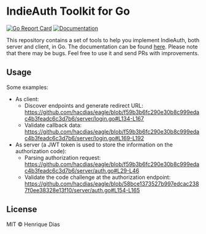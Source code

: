# IndieAuth Toolkit for Go

[![Go Report Card](https://goreportcard.com/badge/github.com/hacdias/indieauth?style=flat-square)](https://goreportcard.com/report/github.com/hacdias/indieauth)
[![Documentation](https://img.shields.io/badge/godoc-reference-blue.svg?style=flat-square)](https://pkg.go.dev/github.com/hacdias/indieauth)

This repository contains a set of tools to help you implement IndieAuth, both server and client, in Go. The documentation can be found [here](https://pkg.go.dev/github.com/hacdias/indieauth). Please note that there may be bugs. Feel free to use it and send PRs with improvements.

## Usage

Some examples:

- As client:
  - Discover endpoints and generate redirect URL: https://github.com/hacdias/eagle/blob/f59b3b6fc290e30b8c999edac4b3feadc6c3d7b6/server/login.go#L134-L167
  - Validate callback data: https://github.com/hacdias/eagle/blob/f59b3b6fc290e30b8c999edac4b3feadc6c3d7b6/server/login.go#L169-L192
- As server (a JWT token is used to store the information on the authorization code):
  - Parsing authorization request: https://github.com/hacdias/eagle/blob/f59b3b6fc290e30b8c999edac4b3feadc6c3d7b6/server/auth.go#L29-L46
  - Validate the code challenge at the authorization endpoint: https://github.com/hacdias/eagle/blob/58bce1373527b997edcac2387f0ee38328e13f10/server/auth.go#L154-L165

## License

MIT © Henrique Dias
